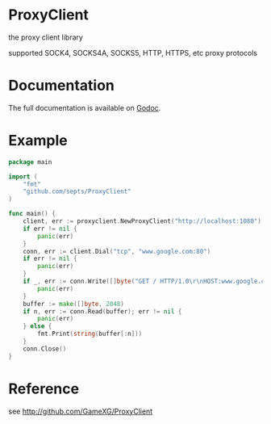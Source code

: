 # ProxyClient

the proxy client library

supported SOCK4, SOCKS4A, SOCKS5, HTTP, HTTPS, etc proxy protocols

# Documentation

The full documentation is available on [Godoc](//godoc.org/github.com/septs/ProxyClient).

# Example
```go
package main

import (
	"fmt"
	"github.com/septs/ProxyClient"
)

func main() {
	client, err := proxyclient.NewProxyClient("http://localhost:1080")
	if err != nil {
		panic(err)
	}
	conn, err := client.Dial("tcp", "www.google.com:80")
	if err != nil {
		panic(err)
	}
	if _, err := conn.Write([]byte("GET / HTTP/1.0\r\nHOST:www.google.com\r\n\r\n")); err != nil {
		panic(err)
	}
	buffer := make([]byte, 2048)
	if n, err := conn.Read(buffer); err != nil {
		panic(err)
	} else {
		fmt.Print(string(buffer[:n]))
	}
	conn.Close()
}
```

# Reference

see http://github.com/GameXG/ProxyClient